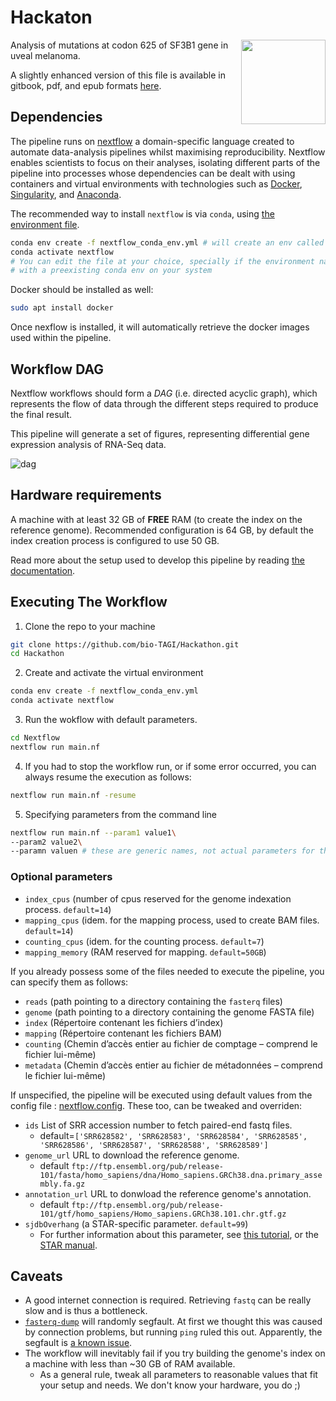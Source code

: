 # Hackaton
<a href='https://github.com/bio-TAGI/'><img src='https://github.com/bio-TAGI/Hackathon/blob/gh-pages/docs/biotagi.png' align="right" height="135" /></a>

Analysis of mutations at codon 625 of SF3B1 gene in uveal melanoma. 

A slightly enhanced version of this file is available in gitbook, pdf, and epub formats [here](https://bio-tagi.github.io/Hackathon/).

## Dependencies

The pipeline runs on [nextflow](https://www.nextflow.io/) a domain-specific language created to automate data-analysis pipelines whilst maximising reproducibility.
Nextflow enables scientists to focus on their analyses, isolating different parts of the pipeline into processes whose dependencies can be dealt with using containers and virtual environments with technologies such as [Docker](https://www.docker.com/), [Singularity](https://singularity.hpcng.org/), and [Anaconda](https://www.anaconda.com/products/individual).

The recommended way to install `nextflow` is via `conda`, using [the environment file](https://github.com/bio-TAGI/Hackathon/blob/main/nextflow_conda_env.yml).
```bash
conda env create -f nextflow_conda_env.yml # will create an env called "nextflow"
conda activate nextflow
# You can edit the file at your choice, specially if the environment name conflicts
# with a preexisting conda env on your system
```

Docker should be installed as well:
```bash
sudo apt install docker
```

Once nexflow is installed, it will automatically retrieve the docker images used within the pipeline.

## Workflow DAG

Nextflow workflows should form a _DAG_ (i.e. directed acyclic graph), which represents the flow of data through the different steps 
required to produce the final result. 

This pipeline will generate a set of figures, representing differential gene expression analysis of RNA-Seq data.

![dag](https://user-images.githubusercontent.com/28574085/143959065-28154038-71db-487c-a816-6777934db3d3.png)

## Hardware requirements

A machine with at least 32 GB of **FREE** RAM (to create the index on the reference genome).
Recommended configuration is 64 GB, by default the index creation process is configured to use 50 GB.

Read more about the setup used to develop this pipeline by reading [the documentation](https://bio-tagi.github.io/Hackathon/).

## Executing The Workflow

1. Clone the repo to your machine
```bash
git clone https://github.com/bio-TAGI/Hackathon.git
cd Hackathon
```
2. Create and activate the virtual environment
```bash
conda env create -f nextflow_conda_env.yml
conda activate nextflow
```
3. Run the wokflow with default parameters.
```bash
cd Nextflow
nextflow run main.nf
```
4. If you had to stop the workflow run, or if some error occurred, you can always resume the execution as follows:
```bash
nextflow run main.nf -resume
```
5. Specifying parameters from the command line
```bash
nextflow run main.nf --param1 value1\
--param2 value2\
--paramn valuen # these are generic names, not actual parameters for the pipeline
```

### Optional parameters

* `index_cpus` (number of cpus reserved for the genome indexation process.   `default=14`)
* `mapping_cpus` (idem. for the mapping process, used to create BAM files. `default=14`)
* `counting_cpus` (idem. for the counting process. `default=7`)
* `mapping_memory` (RAM reserved for mapping. `default=50GB`)


If you already possess some of the files needed to execute the pipeline, you can specify them as follows:

* `reads` (path pointing to a directory containing the `fasterq` files)
* `genome` (path pointing to a directory containing the genome FASTA file)
* `index` (Répertoire contenant les fichiers d’index)
* `mapping` (Répertoire contenant les fichiers BAM)
* `counting` (Chemin d’accès entier au fichier de comptage – comprend le fichier lui-même)
* `metadata` (Chemin d’accès entier au fichier de métadonnées – comprend le fichier lui-même)

If unspecified, the pipeline will be executed using default values from the config file : [nextflow.config](https://github.com/bio-TAGI/Hackathon/blob/main/Nextflow/nextflow.config). These too, can be tweaked and overriden:

* `ids` List of SRR accession number to fetch paired-end fastq files. 
  * default=`['SRR628582', 'SRR628583', 'SRR628584', 'SRR628585', 'SRR628586', 'SRR628587', 'SRR628588', 'SRR628589']`
* `genome_url` URL to download the reference genome. 
  *  default `ftp://ftp.ensembl.org/pub/release-101/fasta/homo_sapiens/dna/Homo_sapiens.GRCh38.dna.primary_assembly.fa.gz`
* `annotation_url` URL to donwload the reference genome's annotation. 
  * default `ftp://ftp.ensembl.org/pub/release-101/gtf/homo_sapiens/Homo_sapiens.GRCh38.101.chr.gtf.gz`
* `sjdbOverhang` (a STAR-specific parameter. `default=99`)
  * For further information about this parameter, see [this tutorial](https://sydney-informatics-hub.github.io/training-RNAseq/02-BuildAGenomeIndex/index.html), 
  or the [STAR manual](https://physiology.med.cornell.edu/faculty/skrabanek/lab/angsd/lecture_notes/STARmanual.pdf).

## Caveats

* A good internet connection is required. Retrieving `fastq` can be really slow and is thus a bottleneck.
* [`fasterq-dump`](https://github.com/ncbi/sra-tools/wiki) will randomly segfault. 
At first we thought this was caused by connection problems, but running `ping` ruled this out. Apparently, the segfault is [a known issue](https://github.com/ncbi/sra-tools/issues/518).
* The workflow will inevitably fail if you try building the genome's index on a machine with less than ~30 GB of RAM available.
  * As a general rule, tweak all parameters to reasonable values that fit your setup and needs. We don't know your hardware, you do ;)
